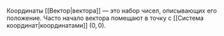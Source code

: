 
Координаты [[Вектор|вектора]] — это набор чисел, описывающих его положение. Часто начало вектора помещают в точку с [[Система координат|координатами]] $(0, 0)$.